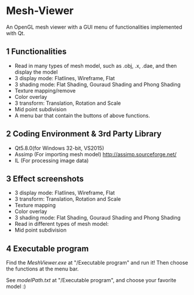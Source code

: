 # Mesh-Viewer
An OpenGL mesh viewer with a GUI menu of functionalities implemented with Qt.

1  Functionalities
--------------------------------------
- Read in many types of mesh model, such as .obj, .x, .dae, and then display the model
- 3 display mode: Flatlines, Wireframe, Flat
- 3 shading mode: Flat Shading, Gouraud Shading and Phong Shading
- Texture mapping/remove
- Color overlay
- 3 transform: Translation, Rotation and Scale
- Mid point subdivision
- A menu bar that contain the buttons of above functions.

2  Coding Environment & 3rd Party Library
--------------------------------------------
- Qt5.8.0(for Windows 32-bit, VS2015)
- Assimp (For importing mesh model)   http://assimp.sourceforge.net/
- IL (For processing image data)


3  Effect screenshots
--------------------------------------------
- 3 display mode: Flatlines, Wireframe, Flat
- 3 transform: Translation, Rotation and Scale
- Texture mapping
- Color overlay
- 3 shading mode: Flat Shading, Gouraud Shading and Phong Shading
- Read in different types of mesh model:
- Mid point subdivision

4  Executable program
--------------------------------------------
Find the _MeshViewer.exe_ at "/Executable program" and run it! Then choose the functions at the menu bar.

See _modelPath.txt_ at "/Executable program", and choose your favorite model :)
